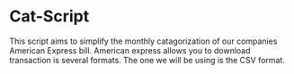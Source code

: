 # Cat-Script
This script aims to simplify the monthly catagorization of our companies American Express bill. American express allows you to download transaction is several formats. The one we will be using is the CSV format.

